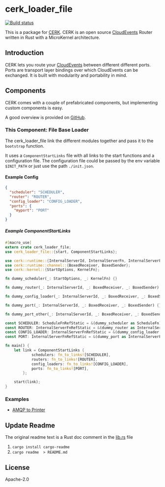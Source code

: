 # cerk_loader_file

[![Build status](https://badge.buildkite.com/4494e29d5f2c47e3fe998af46dff78a447800a76a68024e392.svg?branch=master)](https://buildkite.com/ce-rust/cerk)


This is a package for [CERK](https://github.com/ce-rust/cerk).
CERK is an open source [CloudEvents](https://github.com/cloudevents/spec) Router written in Rust with a MicroKernel architecture.

## Introduction

CERK lets you route your [CloudEvents](https://github.com/cloudevents/spec) between different different ports.
Ports are transport layer bindings over which CloudEvents can be exchanged.
It is built with modularity and portability in mind.

## Components

CERK comes with a couple of prefabricated components, but implementing custom components is easy.

A good overview is provided on [GitHub](https://github.com/ce-rust/cerk/).

### This Component: File Base Loader

The cerk_loader_file link the different modules together and pass it to the `bootstrap` function.

It uses a `ComponentStartLinks` file with all links to the start functions and a configuration file.
The configuration file could be passed by the env variable `$INIT_PATH` or just use the path `./init.json`.


#### Example Config

```json
{
  "scheduler": "SCHEDULER",
  "router": "ROUTER",
  "config_loader": "CONFIG_LOADER",
  "ports": {
    "myport": "PORT"
  }
}
```

##### Example ComponentStartLinks

```rust
#[macro_use]
extern crate cerk_loader_file;
use cerk_loader_file::{start, ComponentStartLinks};

use cerk::runtime::{InternalServerId, InternalServerFn, InternalServerFnRefStatic, ScheduleFn, ScheduleFnRefStatic};
use cerk::runtime::channel::{BoxedReceiver, BoxedSender};
use cerk::kernel::{StartOptions, KernelFn};

fn dummy_scheduler(_: StartOptions, _: KernelFn) {}

fn dummy_router(_: InternalServerId, _: BoxedReceiver, _: BoxedSender) {}

fn dummy_config_loader(_: InternalServerId, _: BoxedReceiver, _: BoxedSender) {}

fn dummy_port(_: InternalServerId, _: BoxedReceiver, _: BoxedSender) {}

fn dummy_port_other(_: InternalServerId, _: BoxedReceiver, _: BoxedSender) {}

const SCHEDULER: ScheduleFnRefStatic = &(dummy_scheduler as ScheduleFn);
const ROUTER: InternalServerFnRefStatic = &(dummy_router as InternalServerFn);
const CONFIG_LOADER: InternalServerFnRefStatic = &(dummy_config_loader as InternalServerFn);
const PORT: InternalServerFnRefStatic = &(dummy_port as InternalServerFn);

fn main() {
    let link = ComponentStartLinks {
            schedulers: fn_to_links![SCHEDULER],
            routers: fn_to_links![ROUTER],
            config_loaders: fn_to_links![CONFIG_LOADER],
            ports: fn_to_links![PORT],
        };

    start(link);
}
```

### Examples

 * [AMQP to Printer](https://github.com/ce-rust/cerk/tree/master/examples/examples/src/amqp_to_printer/)


## Update Readme

The original readme text is a Rust doc comment in the [lib.rs](./src/lib.rs) file

1. `cargo install cargo-readme`
2. `cargo readme  > README.md`

## License

Apache-2.0
